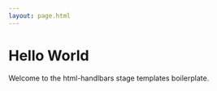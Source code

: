 ```yaml
---
layout: page.html
---
```


# Hello World

Welcome to the html-handlbars stage templates boilerplate.
